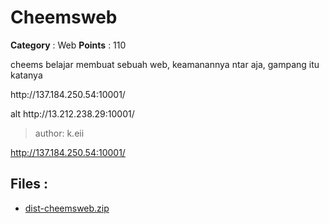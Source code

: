 # Cheemsweb

**Category** : Web
**Points** : 110

cheems belajar membuat sebuah web, keamanannya ntar aja, gampang itu katanya
<p>http://137.184.250.54:10001/</p>
<p>alt http://13.212.238.29:10001/</p>

> author: k.eii

http://137.184.250.54:10001/

## Files : 
 - [dist-cheemsweb.zip](./dist-cheemsweb.zip)


